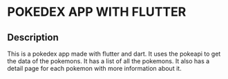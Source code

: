 # POKEDEX APP WITH FLUTTER
## Description
This is a pokedex app made with flutter and dart. It uses the pokeapi to get the data of the pokemons. It has a list of all the pokemons. It also has a detail page for each pokemon with more information about it.